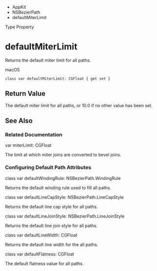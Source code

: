 

- AppKit
- NSBezierPath
-  defaultMiterLimit 

Type Property

# defaultMiterLimit

Returns the default miter limit for all paths.

macOS

``` source
class var defaultMiterLimit: CGFloat { get set }
```

## Return Value

The default miter limit for all paths, or 10.0 if no other value has been set.

## See Also

### Related Documentation

var miterLimit: CGFloat

The limit at which miter joins are converted to bevel joins.

### Configuring Default Path Attributes

class var defaultWindingRule: NSBezierPath.WindingRule

Returns the default winding rule used to fill all paths.

class var defaultLineCapStyle: NSBezierPath.LineCapStyle

Returns the default line cap style for all paths.

class var defaultLineJoinStyle: NSBezierPath.LineJoinStyle

Returns the default line join style for all paths.

class var defaultLineWidth: CGFloat

Returns the default line width for the all paths.

class var defaultFlatness: CGFloat

The default flatness value for all paths.

